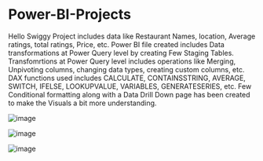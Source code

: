 # Power-BI-Projects

Hello
Swiggy Project includes data like Restaurant Names, location, Average ratings, total ratings, Price, etc.
Power BI file created includes Data transformations at Power Query level by creating Few Staging Tables.
Transfomrtions at Power Query level includes operations like Merging, Unpivoting columns, changing data types, creating custom columns, etc.
DAX functions used includes CALCULATE, CONTAINSSTRING, AVERAGE, SWITCH, IFELSE, LOOKUPVALUE, VARIABLES, GENERATESERIES, etc.
Few Conditional formatting along with a Data Drill Down page has been created to make the Visuals a bit more understanding.


![image](https://github.com/user-attachments/assets/96d06a01-e5c4-4b03-a6f2-279c85899629)


![image](https://github.com/user-attachments/assets/0af2afdd-dab3-4f46-a799-c4585982b2dd)



![image](https://github.com/user-attachments/assets/412d5bbb-f84d-4a4e-ab0a-2b04720371b5)
